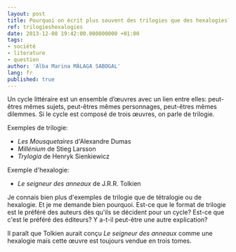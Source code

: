 ```yaml
---
layout: post
title: Pourquoi on écrit plus souvent des trilogies que des hexalogies?
ref: trilogieshexalogies
date: 2013-12-08 19:42:00.000000000 +01:00
tags:
- société
- literature
- question
author: 'Alba Marina MÁLAGA SABOGAL'
lang: fr
published: true
---
```


Un cycle littéraire est un ensemble d’œuvres avec un lien entre elles: peut-êtres mêmes sujets, peut-êtres mêmes personnages, peut-êtres mêmes dilemmes. Si le cycle est composé de trois œuvres, on parle de trilogie.

Exemples de trilogie:

-   *Les Mousquetaires* d'Alexandre Dumas
-   *Millénium* de Stieg Larsson
-   *Trylogia* de Henryk Sienkiewicz

Exemple d'hexalogie:

-   *Le seigneur des anneaux* de J.R.R. Tolkien

Je connais bien plus d'exemples de trilogie que de tétralogie ou de hexalogie. Et je me demande bien pourquoi. Est-ce que le format de trilogie est le préféré des auteurs dès qu'ils se décident pour un cycle? Est-ce que c'est le préféré des éditeurs? Y a-t-il peut-être une autre explication?

Il paraît que Tolkien aurait conçu *Le seigneur des anneaux* comme une hexalogie mais cette œuvre est toujours vendue en trois tomes.
